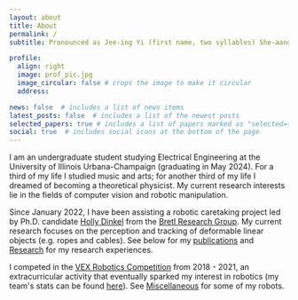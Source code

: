 ```yaml
---
layout: about
title: About
permalink: /
subtitle: Pronounced as Jee-ing Yi (first name, two syllables) She-aang (last name)

profile:
  align: right
  image: prof_pic.jpg
  image_circular: false # crops the image to make it circular
  address:

news: false  # includes a list of news items
latest_posts: false  # includes a list of the newest posts
selected_papers: true # includes a list of papers marked as "selected={true}"
social: true  # includes social icons at the bottom of the page
---
```


I am an undergraduate student studying Electrical Engineering at the University of Illinois Urbana-Champaign (graduating in May 2024). For a third of my life I studied music and arts; for another third of my life I dreamed of becoming a theoretical physicist. My current research interests lie in the fields of computer vision and robotic manipulation.

Since January 2022, I have been assisting a robotic caretaking project led by Ph.D. candidate [Holly Dinkel](https://www.linkedin.com/in/hollymdinkel/) from the [Bretl Research Group](http://bretl.csl.illinois.edu/). My current research focuses on the perception and tracking of deformable linear objects (e.g. ropes and cables). See below for my [publications](https://jingyi-xiang.github.io/publications/) and [Research](https://jingyi-xiang.github.io/research/) for my research experiences.

I competed in the [VEX Robotics Competition](https://www.vexrobotics.com/competition) from 2018 - 2021, an extracurricular activity that eventually sparked my interest in robotics (my team's stats can be found [here](https://vexdb.io/teams/view/97963A?t=skills)). See [Miscellaneous](https://jingyi-xiang.github.io/miscellaneous/) for some of my robots.

&nbsp;
